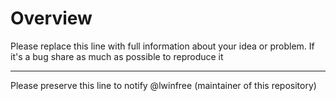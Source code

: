 # Overview

Please replace this line with full information about your idea or problem. If it's a bug share as much as possible to reproduce it

---

Please preserve this line to notify @lwinfree (maintainer of this repository)

